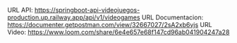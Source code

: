 URL API: https://springboot-api-videojuegos-production.up.railway.app/api/v1/videogames
URL Documentacion: https://documenter.getpostman.com/view/32667027/2sA2xb6vjs
URL Video: https://www.loom.com/share/6e4e657e68f147cd96ab041904247a28
